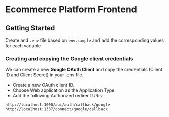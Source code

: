 # Ecommerce Platform Frontend

## Getting Started

Create and `.env` file based on `env.sample` and add the corresponding values for each variable

### Creating and copying the Google client credentials

We can create a new **Google OAuth Client** and copy the credentials (Client ID and Client Secret) in your .env file.

- Create a new OAuth client ID.
- Choose Web application as the Application Type.
- Add the following Authorized redirect URIs:

```
http://localhost:3000/api/auth/callback/google
http://localhost:1337/connect/google/callback
```
